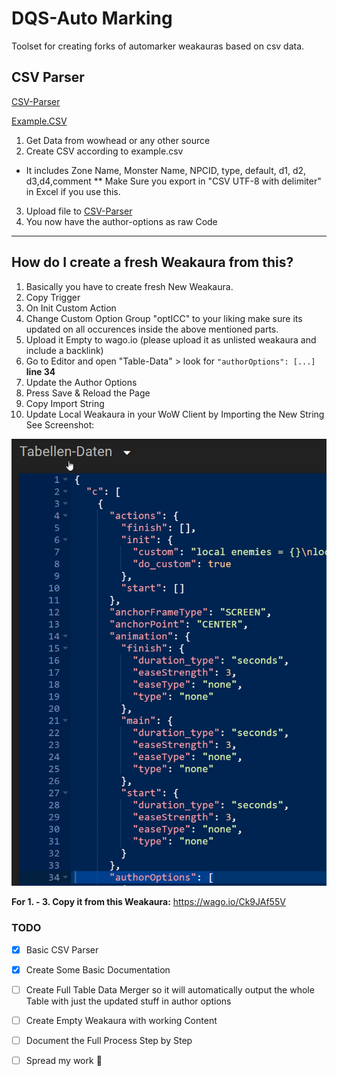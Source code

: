 # DQS-Auto Marking
Toolset for creating forks of automarker weakauras based on csv data.

## CSV Parser

[CSV-Parser](automarker.d-q.xyz/csvparse_v1.html)

[Example.CSV](../example.csv)

1. Get Data from wowhead or any other source
2. Create CSV according to example.csv
* It includes Zone Name, Monster Name, NPCID, type, default, d1, d2, d3,d4,comment
** Make Sure you export in "CSV UTF-8 with delimiter" in Excel if you use this.
3. Upload file to [CSV-Parser](automarker.d-q.xyz/csvparse_v1.html)
4. You now have the author-options as raw Code

---

## How do I create a fresh Weakaura from this? 


1. Basically you have to create fresh New Weakaura.
2. Copy Trigger
3. On Init Custom Action
4. Change Custom Option Group "optICC" to your liking make sure its updated on all occurences inside the above mentioned parts.
5. Upload it Empty to wago.io (please upload it as unlisted weakaura and include a backlink)
6. Go to Editor and open "Table-Data" > look for `"authorOptions": [...]` **line 34**
7. Update the Author Options
8. Press Save & Reload the Page
9. Copy Import String
10. Update Local Weakaura in your WoW Client by Importing the New String
See Screenshot:

![howto1.png](/images/howto1.png)

**For 1. - 3. Copy it from this Weakaura:** https://wago.io/Ck9JAf55V



### TODO

- [x] Basic CSV Parser
- [x] Create Some Basic Documentation
- [ ] Create Full Table Data Merger so it will automatically output the whole Table with just the updated stuff in author options
- [ ] Create Empty Weakaura with working Content
- [ ] Document the Full Process Step by Step
- [ ] Spread my work :tada:
  




